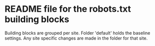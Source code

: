 # README file for the robots.txt building blocks
Building blocks are grouped per site.
Folder 'default' holds the baseline settings.
Any site specific changes are made in the folder for that site.  
